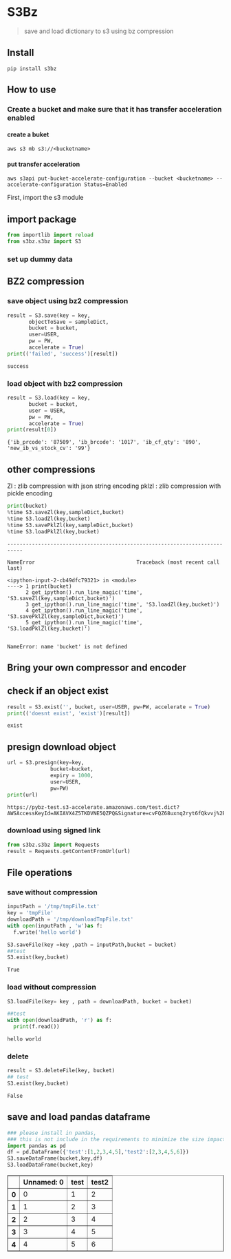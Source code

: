 # S3Bz
> save and load dictionary to s3 using bz compression


## Install

`pip install s3bz`

## How to use

### Create a bucket and make sure that it has transfer acceleration enabled
#### create a buket
`aws s3 mb s3://<bucketname>`
#### put transfer acceleration
`aws s3api put-bucket-accelerate-configuration --bucket <bucketname> --accelerate-configuration Status=Enabled`

First, import the s3 module

## import package

```python
from importlib import reload
from s3bz.s3bz import S3
```

### set up dummy data

## BZ2 compression

### save object using bz2 compression

```python
result = S3.save(key = key, 
       objectToSave = sampleDict,
       bucket = bucket,
       user=USER,
       pw = PW,
       accelerate = True)
print(('failed', 'success')[result])
```

    success


### load object with bz2 compression

```python
result = S3.load(key = key,
       bucket = bucket,
       user = USER,
       pw = PW,
       accelerate = True)
print(result[0])
```

    {'ib_prcode': '87509', 'ib_brcode': '1017', 'ib_cf_qty': '890', 'new_ib_vs_stock_cv': '99'}


## other compressions
Zl : zlib compression with json string encoding
pklzl : zlib compression with pickle encoding

```python
print(bucket)
%time S3.saveZl(key,sampleDict,bucket)
%time S3.loadZl(key,bucket)
%time S3.savePklZl(key,sampleDict,bucket)
%time S3.loadPklZl(key,bucket)
```


    ---------------------------------------------------------------------------

    NameError                                 Traceback (most recent call last)

    <ipython-input-2-cb49dfc79321> in <module>
    ----> 1 print(bucket)
          2 get_ipython().run_line_magic('time', 'S3.saveZl(key,sampleDict,bucket)')
          3 get_ipython().run_line_magic('time', 'S3.loadZl(key,bucket)')
          4 get_ipython().run_line_magic('time', 'S3.savePklZl(key,sampleDict,bucket)')
          5 get_ipython().run_line_magic('time', 'S3.loadPklZl(key,bucket)')


    NameError: name 'bucket' is not defined


## Bring your own compressor and encoder

## check if an object exist

```python
result = S3.exist('', bucket, user=USER, pw=PW, accelerate = True)
print(('doesnt exist', 'exist')[result])
```

    exist


## presign download object

```python
url = S3.presign(key=key,
              bucket=bucket,
              expiry = 1000,
              user=USER,
              pw=PW)
print(url)
```

    https://pybz-test.s3-accelerate.amazonaws.com/test.dict?AWSAccessKeyId=AKIAVX4Z5TKDVNE5QZPQ&Signature=cvFQZ68uxnq2ryt6fQkvvj%2B88oQ%3D&Expires=1606301851


### download using signed link

```python
from s3bz.s3bz import Requests
result = Requests.getContentFromUrl(url)
```

## File operations

### save without compression

```python
inputPath = '/tmp/tmpFile.txt'
key = 'tmpFile'
downloadPath = '/tmp/downloadTmpFile.txt'
with open(inputPath , 'w')as f:
  f.write('hello world')
```

```python
S3.saveFile(key =key ,path = inputPath,bucket = bucket)
##test
S3.exist(key,bucket)
```




    True



### load without compression

```python
S3.loadFile(key= key , path = downloadPath, bucket = bucket)
```

```python
##test
with open(downloadPath, 'r') as f:
  print(f.read())
```

    hello world


### delete

```python
result = S3.deleteFile(key, bucket)
## test
S3.exist(key,bucket)
```




    False



## save and load pandas dataframe

```python
### please install in pandas, 
### this is not include in the requirements to minimize the size impact
import pandas as pd
df = pd.DataFrame({'test':[1,2,3,4,5],'test2':[2,3,4,5,6]})
S3.saveDataFrame(bucket,key,df)
S3.loadDataFrame(bucket,key)
```




<div>
<style scoped>
    .dataframe tbody tr th:only-of-type {
        vertical-align: middle;
    }

    .dataframe tbody tr th {
        vertical-align: top;
    }

    .dataframe thead th {
        text-align: right;
    }
</style>
<table border="1" class="dataframe">
  <thead>
    <tr style="text-align: right;">
      <th></th>
      <th>Unnamed: 0</th>
      <th>test</th>
      <th>test2</th>
    </tr>
  </thead>
  <tbody>
    <tr>
      <th>0</th>
      <td>0</td>
      <td>1</td>
      <td>2</td>
    </tr>
    <tr>
      <th>1</th>
      <td>1</td>
      <td>2</td>
      <td>3</td>
    </tr>
    <tr>
      <th>2</th>
      <td>2</td>
      <td>3</td>
      <td>4</td>
    </tr>
    <tr>
      <th>3</th>
      <td>3</td>
      <td>4</td>
      <td>5</td>
    </tr>
    <tr>
      <th>4</th>
      <td>4</td>
      <td>5</td>
      <td>6</td>
    </tr>
  </tbody>
</table>
</div>


